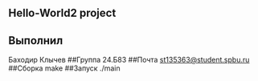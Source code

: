 ## Hello-World2 project
## Выполнил
Баходир Клычев
##Группа
24.Б83
##Почта
st135363@student.spbu.ru
##Сборка
make
##Запуск
./main
